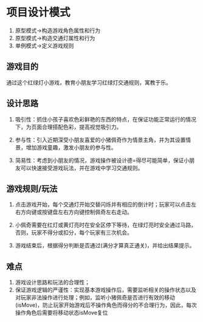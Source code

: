 # 项目设计模式
1. 原型模式->构造游戏角色属性和行为
2. 原型模式->构造交通灯属性和行为
3. 单例模式->定义游戏规则

## 游戏目的
通过这个红绿灯小游戏，教育小朋友学习红绿灯交通规则，寓教于乐。

## 设计思路
1. 吸引性：抓住小孩子喜欢色彩鲜艳的东西的特点，在保证功能正常运行的情况下，为页面合理搭配色彩，提高视觉吸引力。

2. 参与性：引入近期深受小朋友喜爱的小猪佩奇作为情景主角，并为其设置情景，增加游戏童趣，激发小朋友的参与性。

3. 简易性：考虑到小朋友的情况，游戏操作被设计德=得尽可能简单，保证小朋友可以快速接受游戏玩法，并在游戏中学习交通规则。

## 游戏规则/玩法
1. 点击游戏开始，每个交通灯开始交替闪烁并有相应的倒计时；玩家可以点击左右方向键或按键盘左右方向键控制佩奇左右走动。

2. 小佩奇需要在红灯或黄灯亮时在安全区停下等待，在绿灯亮时安全通过马路，否则，玩家不得分或扣分，每个玩家有三次机会。

3. 游戏结束后，根据得分判断是否通过(满分才算真正通关)，并给出结果提示。

## 难点
1. 游戏设计思路和玩法的合理性；
2. 保证游戏逻辑的严谨性：实现基本游戏操作后，需要监听相关的操作状态以及对玩家非法操作进行处理；例如，监听小猪佩奇是否进行有效的移动(isMove)，防止玩家开始游戏后不操作角色而得分的不合理行为，因此，每次操作角色后需要将移动状态isMove复位